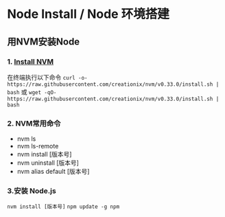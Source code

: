 # Node Install / Node 环境搭建

## 用NVM安装Node
### 1. [Install NVM](https://github.com/creationix/nvm)
在终端执行以下命令
`curl -o- https://raw.githubusercontent.com/creationix/nvm/v0.33.0/install.sh | bash`
或
`wget -qO- https://raw.githubusercontent.com/creationix/nvm/v0.33.0/install.sh | bash`

### 2. NVM常用命令
* nvm ls
* nvm ls-remote
* nvm install [版本号]
* nvm uninstall [版本号]
* nvm alias default [版本号]

### 3.安装 Node.js
`nvm install [版本号]`
`npm update -g npm`
